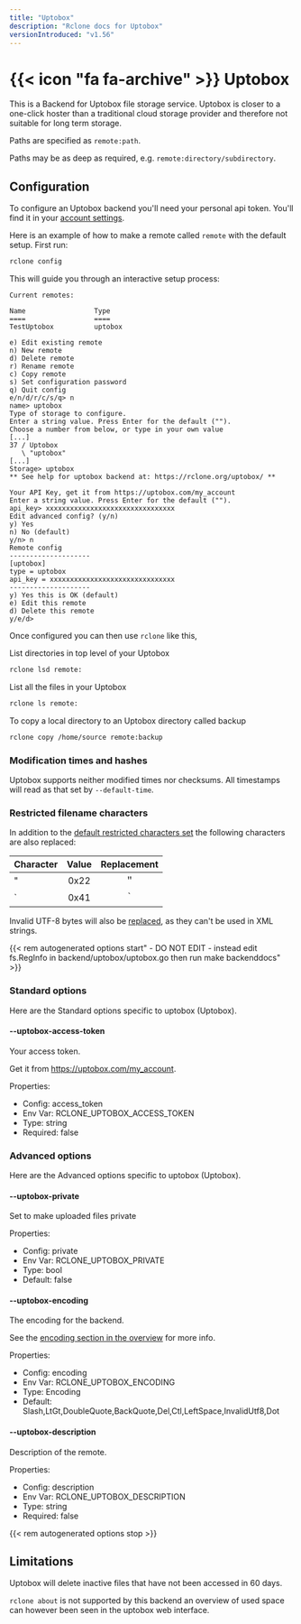 ```yaml
---
title: "Uptobox"
description: "Rclone docs for Uptobox"
versionIntroduced: "v1.56"
---
```


# {{< icon "fa fa-archive" >}} Uptobox

This is a Backend for Uptobox file storage service. Uptobox is closer to a
one-click hoster than a traditional  cloud storage provider and therefore not
suitable for long term storage.

Paths are specified as `remote:path`.

Paths may be as deep as required, e.g. `remote:directory/subdirectory`.

## Configuration

To configure an Uptobox backend you'll need your personal api token. You'll find
it in your [account settings](https://uptobox.com/my_account).

Here is an example of how to make a remote called `remote` with the default setup.
First run:

```sh
rclone config
```

This will guide you through an interactive setup process:

```text
Current remotes:

Name                 Type
====                 ====
TestUptobox          uptobox

e) Edit existing remote
n) New remote
d) Delete remote
r) Rename remote
c) Copy remote
s) Set configuration password
q) Quit config
e/n/d/r/c/s/q> n
name> uptobox
Type of storage to configure.
Enter a string value. Press Enter for the default ("").
Choose a number from below, or type in your own value
[...]
37 / Uptobox
   \ "uptobox"
[...]
Storage> uptobox
** See help for uptobox backend at: https://rclone.org/uptobox/ **

Your API Key, get it from https://uptobox.com/my_account
Enter a string value. Press Enter for the default ("").
api_key> xxxxxxxxxxxxxxxxxxxxxxxxxxxxxxxx
Edit advanced config? (y/n)
y) Yes
n) No (default)
y/n> n
Remote config
--------------------
[uptobox]
type = uptobox
api_key = xxxxxxxxxxxxxxxxxxxxxxxxxxxxxxx
--------------------
y) Yes this is OK (default)
e) Edit this remote
d) Delete this remote
y/e/d>
```

Once configured you can then use `rclone` like this,

List directories in top level of your Uptobox

```sh
rclone lsd remote:
```

List all the files in your Uptobox

```sh
rclone ls remote:
```

To copy a local directory to an Uptobox directory called backup

```sh
rclone copy /home/source remote:backup
```

### Modification times and hashes

Uptobox supports neither modified times nor checksums. All timestamps
will read as that set by `--default-time`.

### Restricted filename characters

In addition to the [default restricted characters set](/overview/#restricted-characters)
the following characters are also replaced:

| Character | Value | Replacement |
| --------- |:-----:|:-----------:|
| "         | 0x22  | ＂          |
| `         | 0x41  | ｀          |

Invalid UTF-8 bytes will also be [replaced](/overview/#invalid-utf8),
as they can't be used in XML strings.

{{< rem autogenerated options start" - DO NOT EDIT - instead edit fs.RegInfo in backend/uptobox/uptobox.go then run make backenddocs" >}}
### Standard options

Here are the Standard options specific to uptobox (Uptobox).

#### --uptobox-access-token

Your access token.

Get it from https://uptobox.com/my_account.

Properties:

- Config:      access_token
- Env Var:     RCLONE_UPTOBOX_ACCESS_TOKEN
- Type:        string
- Required:    false

### Advanced options

Here are the Advanced options specific to uptobox (Uptobox).

#### --uptobox-private

Set to make uploaded files private

Properties:

- Config:      private
- Env Var:     RCLONE_UPTOBOX_PRIVATE
- Type:        bool
- Default:     false

#### --uptobox-encoding

The encoding for the backend.

See the [encoding section in the overview](/overview/#encoding) for more info.

Properties:

- Config:      encoding
- Env Var:     RCLONE_UPTOBOX_ENCODING
- Type:        Encoding
- Default:     Slash,LtGt,DoubleQuote,BackQuote,Del,Ctl,LeftSpace,InvalidUtf8,Dot

#### --uptobox-description

Description of the remote.

Properties:

- Config:      description
- Env Var:     RCLONE_UPTOBOX_DESCRIPTION
- Type:        string
- Required:    false

{{< rem autogenerated options stop >}}

## Limitations

Uptobox will delete inactive files that have not been accessed in 60 days.

`rclone about` is not supported by this backend an overview of used space can however
been seen in the uptobox web interface.
